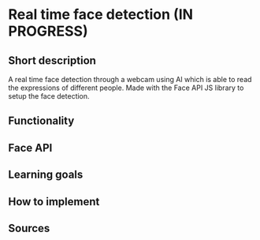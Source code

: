 # Real time face detection (IN PROGRESS)

## Short description
A real time face detection through a webcam using AI which is able to read the expressions of different people. Made with the Face API JS library to setup the face detection.

## Functionality


## Face API


## Learning goals


## How to implement


## Sources
